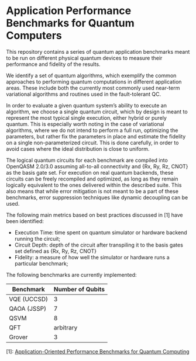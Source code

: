 # Application Performance Benchmarks for Quantum Computers
This repository contains a series of quantum application benchmarks meant to be run on different physical quantum devices to measure their performance and fidelity of the results.

We identify a set of quantum algorithms, which exemplify the common approaches to performing quantum computations in different application areas. These include both the currently most commonly used near-term variational algorithms and routines used in the fault-tolerant QC.

In order to evaluate a given quantum system’s ability to execute an algorithm, we choose a single quantum circuit, which by design is meant to represent the most typical single execution, either hybrid or purely quantum. This is especially worth noting in the case of variational algorithms, where we do not intend to perform a full run, optimizing the parameters, but rather fix the parameters in place and estimate the fidelity on a single non-parameterized circuit. This is done carefully, in order to avoid cases where the ideal distribution is close to uniform.

The logical quantum circuits for each benchmark are compiled into OpenQASM 2.0/3.0 assuming all-to-all connectivity and {Rx, Ry, Rz, CNOT} as the basis gate set. For execution on real quantum backends, these circuits can be freely recompiled and optimized, as long as they remain logically equivalent to the ones delivered within the described suite. This also means that while error mitigation is not meant to be a part of these benchmarks, error suppression techniques like dynamic decoupling can be used.

The following main metrics based on best practices discussed in [1] have been identified:
- Execution Time: time spent on quantum simulator or hardware backend running the circuit;
- Circuit Depth: depth of the circuit after transpiling it to the basis gates set defined as {Rx, Ry, Rz, CNOT}
- Fidelity: a measure of how well the simulator or hardware runs a particular benchmark;

The following benchmarks are currently implemented:

| Benchmark   | Number of Qubits |
|-------------|------------------|
| VQE (UCCSD) | 3                |
| QAOA (JSSP) | 7                |
| QSVM        | 8                |
| QFT         | arbitrary        |
| Grover      | 3                |

[1]: [Application-Oriented Performance Benchmarks for Quantum Computing](https://arxiv.org/abs/2110.03137)
